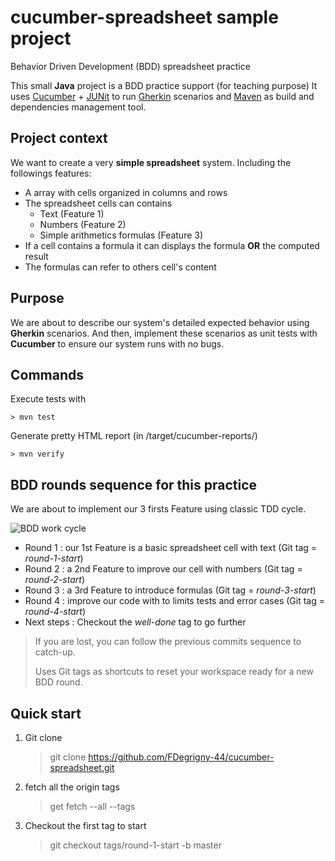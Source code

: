 # cucumber-spreadsheet sample project
Behavior Driven Development (BDD) spreadsheet practice

This small **Java** project is a BDD practice support (for teaching purpose)
It uses [Cucumber](https://cucumber.io/) + [JUNit](https://junit.org/junit4/) to run [Gherkin](https://cucumber.io/docs/gherkin/reference/) scenarios and [Maven](https://maven.apache.org/) as build and dependencies management tool.

## Project context
We want to create a very **simple spreadsheet** system.
Including the followings features:
- A array with cells organized in columns and rows
- The spreadsheet cells can contains
    - Text (Feature 1)
    - Numbers (Feature 2)
    - Simple arithmetics formulas (Feature 3)
- If a cell contains a formula it can displays the formula **OR** the computed result
- The formulas can refer to others cell's content

## Purpose
We are about to describe our system's detailed expected behavior using **Gherkin** scenarios.
And then, implement these scenarios as unit tests with **Cucumber** to ensure our system runs with no bugs.

## Commands

Execute tests with

    > mvn test 

Generate pretty HTML report (in /target/cucumber-reports/)
 
    > mvn verify

## BDD rounds sequence for this practice
We are about to implement our 3 firsts Feature using classic TDD cycle.

![BDD work cycle](BDD-work-cyle.png)

- Round 1 : our 1st Feature is a basic spreadsheet cell with text (Git tag = *round-1-start*)
- Round 2 : a 2nd Feature to improve our cell with numbers (Git tag = *round-2-start*)
- Round 3 : a 3rd Feature to introduce formulas (Git tag = *round-3-start*)
- Round 4 : improve our code with to limits tests and error cases (Git tag = *round-4-start*)
- Next steps : Checkout the *well-done* tag to go further

> If you are lost, you can follow the previous commits sequence to catch-up.
>
> Uses Git tags as shortcuts to reset your workspace ready for a new BDD round.

## Quick start
1. Git clone

    > git clone https://github.com/FDegrigny-44/cucumber-spreadsheet.git

2. fetch all the origin tags

    > get fetch --all --tags

3. Checkout the first tag to start

    > git checkout tags/round-1-start -b master

